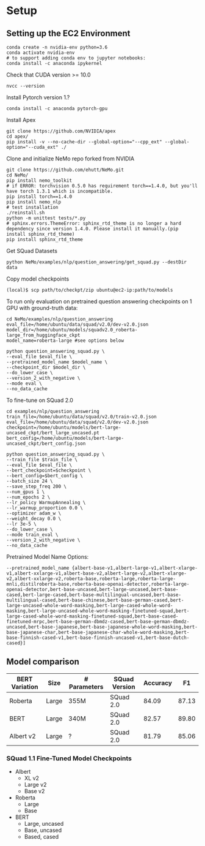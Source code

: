 # Setup 

## Setting up the EC2 Environment 
```
conda create -n nvidia-env python=3.6 
conda activate nvidia-env
# to support adding conda env to jupyter notebooks:
conda install -c anaconda ipykernel
```
Check that CUDA version >= 10.0 
```
nvcc --version
```
Install Pytorch version 1.?
```
conda install -c anaconda pytorch-gpu
```
Install Apex 
```
git clone https://github.com/NVIDIA/apex
cd apex/
pip install -v --no-cache-dir --global-option="--cpp_ext" --global-option="--cuda_ext" ./
```
Clone and initialize NeMo repo forked from NVIDIA 
```
git clone https://github.com/ehutt/NeMo.git
cd NeMo/
pip install nemo_toolkit
# if ERROR: torchvision 0.5.0 has requirement torch==1.4.0, but you'll have torch 1.3.1 which is incompatible.
pip install torch==1.4.0
pip install nemo_nlp
# test installation
./reinstall.sh
python -m unittest tests/*.py
# sphinx.errors.ThemeError: sphinx_rtd_theme is no longer a hard dependency since version 1.4.0. Please install it manually.(pip install sphinx_rtd_theme)
pip install sphinx_rtd_theme
```

Get SQuad Datasets 
```
python NeMo/examples/nlp/question_answering/get_squad.py --destDir data
```

Copy model checkpoints 
``` 
(local)$ scp path/to/checkpt/zip ubuntu@ec2-ip:path/to/models
```
To run only evaluation on pretrained question answering checkpoints on 1 GPU with ground-truth data:
```
cd NeMo/examples/nlp/question_answering
eval_file=/home/ubuntu/data/squad/v2.0/dev-v2.0.json
model_dir=/home/ubuntu/models/squadv2.0_roberta-large_from_huggingface_ckpt
model_name=roberta-large #see options below 

python question_answering_squad.py \
--eval_file $eval_file \
--pretrained_model_name $model_name \
--checkpoint_dir $model_dir \
--do_lower_case \
--version_2_with_negative \
--mode eval \
--no_data_cache
```

To fine-tune on SQuad 2.0 
```
cd examples/nlp/question_answering
train_file=/home/ubuntu/data/squad/v2.0/train-v2.0.json
eval_file=/home/ubuntu/data/squad/v2.0/dev-v2.0.json
checkpoint=/home/ubuntu/models/bert-large-uncased_ckpt/bert_large_uncased.pt
bert_config=/home/ubuntu/models/bert-large-uncased_ckpt/bert_config.json

python question_answering_squad.py \
--train_file $train_file \
--eval_file $eval_file \
--bert_checkpoint=$checkpoint \
--bert_config=$bert_config \
--batch_size 24 \
--save_step_freq 200 \
--num_gpus 1 \
--num_epochs 2 \
--lr_policy WarmupAnnealing \
--lr_warmup_proportion 0.0 \
--optimizer adam_w \
--weight_decay 0.0 \
--lr 3e-5 \
--do_lower_case \
--mode train_eval \
--version_2_with_negative \
--no_data_cache 
```

Pretrained Model Name Options: 
```
--pretrained_model_name {albert-base-v1,albert-large-v1,albert-xlarge-v1,albert-xxlarge-v1,albert-base-v2,albert-large-v2,albert-xlarge-v2,albert-xxlarge-v2,roberta-base,roberta-large,roberta-large-mnli,distilroberta-base,roberta-base-openai-detector,roberta-large-openai-detector,bert-base-uncased,bert-large-uncased,bert-base-cased,bert-large-cased,bert-base-multilingual-uncased,bert-base-multilingual-cased,bert-base-chinese,bert-base-german-cased,bert-large-uncased-whole-word-masking,bert-large-cased-whole-word-masking,bert-large-uncased-whole-word-masking-finetuned-squad,bert-large-cased-whole-word-masking-finetuned-squad,bert-base-cased-finetuned-mrpc,bert-base-german-dbmdz-cased,bert-base-german-dbmdz-uncased,bert-base-japanese,bert-base-japanese-whole-word-masking,bert-base-japanese-char,bert-base-japanese-char-whole-word-masking,bert-base-finnish-cased-v1,bert-base-finnish-uncased-v1,bert-base-dutch-cased}]
```

## Model comparison 

| BERT Variation | Size | # Parameters | SQuad Version | Accuracy | F1 |
|----------------|-------|--------------|----------------|--------|---|
| Roberta | Large | 355M | SQuad 2.0 | 84.09 | 87.13 | 
| BERT | Large | 340M | SQuad 2.0 | 82.57 | 89.80 | 
| Albert v2 | Large | ? | SQuad 2.0 | 81.79 | 85.06 | 

### SQuad 1.1 Fine-Tuned Model Checkpoints 
* Albert 
  * XL v2 
  * Large v2 
  * Base v2 
* Roberta 
  * Large 
  * Base 
* BERT 
  * Large, uncased 
  * Base, uncased 
  * Based, cased 
